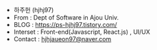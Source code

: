 - 하주헌 (hjhj97)
- From : Dept of Software in Ajou Univ.
- BLOG : https://ps-hjhj97.tistory.com/
- Interset : Front-end(Javascript, React.js) , UI/UX
- Contact : hjhjaueon97@naver.com
